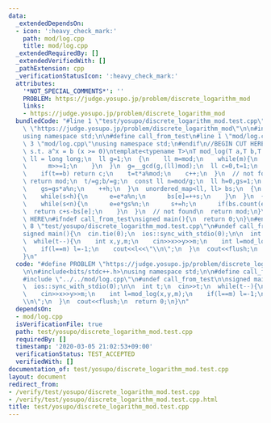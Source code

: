 ```yaml
---
data:
  _extendedDependsOn:
  - icon: ':heavy_check_mark:'
    path: mod/log.cpp
    title: mod/log.cpp
  _extendedRequiredBy: []
  _extendedVerifiedWith: []
  _pathExtension: cpp
  _verificationStatusIcon: ':heavy_check_mark:'
  attributes:
    '*NOT_SPECIAL_COMMENTS*': ''
    PROBLEM: https://judge.yosupo.jp/problem/discrete_logarithm_mod
    links:
    - https://judge.yosupo.jp/problem/discrete_logarithm_mod
  bundledCode: "#line 1 \"test/yosupo/discrete_logarithm_mod.test.cpp\"\n#define PROBLEM\
    \ \"https://judge.yosupo.jp/problem/discrete_logarithm_mod\"\n\n#include<bits/stdc++.h>\n\
    using namespace std;\n\n#define call_from_test\n#line 1 \"mod/log.cpp\"\n\n#line\
    \ 3 \"mod/log.cpp\"\nusing namespace std;\n#endif\n//BEGIN CUT HERE\n// find x\
    \ s.t. a^x = b (x >= 0)\ntemplate<typename T>\nT mod_log(T a,T b,T mod){\n  using\
    \ ll = long long;\n  ll g=1;\n  {\n    ll m=mod;\n    while(m){\n      g=(ll)g*a%mod;\n\
    \      m>>=1;\n    }\n  }\n  g=__gcd(g,(ll)mod);\n  ll c=0,t=1;\n  while(t%g){\n\
    \    if(t==b) return c;\n    t=t*a%mod;\n    c++;\n  }\n  // not found\n  if(b%g)\
    \ return mod;\n  t/=g;b/=g;\n  const ll n=mod/g;\n  ll h=0,gs=1;\n  while(h*h<n){\n\
    \    gs=gs*a%n;\n    ++h;\n  }\n  unordered_map<ll, ll> bs;\n  {\n    ll s=0,e=b;\n\
    \    while(s<h){\n      e=e*a%n;\n      bs[e]=++s;\n    }\n  }\n  {\n    ll s=0,e=t;\n\
    \    while(s<n){\n      e=e*gs%n;\n      s+=h;\n      if(bs.count(e))\n      \
    \  return c+s-bs[e];\n    }\n  }\n  // not found\n  return mod;\n}\n//END CUT\
    \ HERE\n#ifndef call_from_test\nsigned main(){\n  return 0;\n}\n#endif\n#line\
    \ 8 \"test/yosupo/discrete_logarithm_mod.test.cpp\"\n#undef call_from_test\n\n\
    signed main(){\n  cin.tie(0);\n  ios::sync_with_stdio(0);\n\n  int t;\n  cin>>t;\n\
    \  while(t--){\n    int x,y,m;\n    cin>>x>>y>>m;\n    int l=mod_log(x,y,m);\n\
    \    if(l==m) l=-1;\n    cout<<l<<\"\\n\";\n  }\n  cout<<flush;\n  return 0;\n\
    }\n"
  code: "#define PROBLEM \"https://judge.yosupo.jp/problem/discrete_logarithm_mod\"\
    \n\n#include<bits/stdc++.h>\nusing namespace std;\n\n#define call_from_test\n\
    #include \"../../mod/log.cpp\"\n#undef call_from_test\n\nsigned main(){\n  cin.tie(0);\n\
    \  ios::sync_with_stdio(0);\n\n  int t;\n  cin>>t;\n  while(t--){\n    int x,y,m;\n\
    \    cin>>x>>y>>m;\n    int l=mod_log(x,y,m);\n    if(l==m) l=-1;\n    cout<<l<<\"\
    \\n\";\n  }\n  cout<<flush;\n  return 0;\n}\n"
  dependsOn:
  - mod/log.cpp
  isVerificationFile: true
  path: test/yosupo/discrete_logarithm_mod.test.cpp
  requiredBy: []
  timestamp: '2020-03-05 21:02:53+09:00'
  verificationStatus: TEST_ACCEPTED
  verifiedWith: []
documentation_of: test/yosupo/discrete_logarithm_mod.test.cpp
layout: document
redirect_from:
- /verify/test/yosupo/discrete_logarithm_mod.test.cpp
- /verify/test/yosupo/discrete_logarithm_mod.test.cpp.html
title: test/yosupo/discrete_logarithm_mod.test.cpp
---
```


